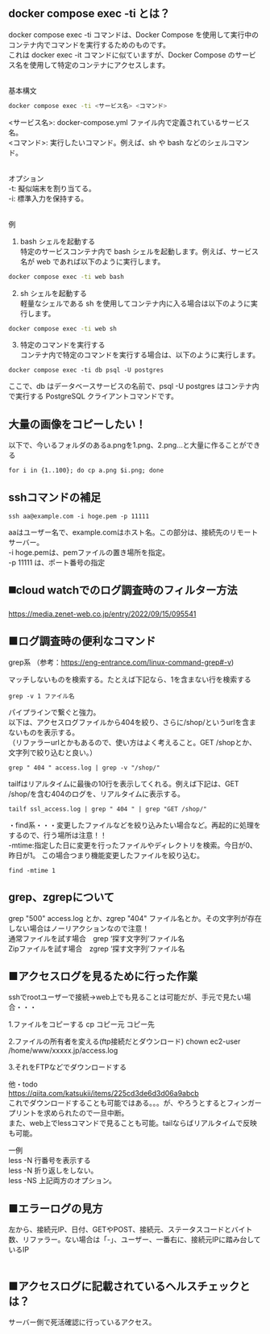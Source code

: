 ## docker compose exec -ti とは？
docker compose exec -ti コマンドは、Docker Compose を使用して実行中のコンテナ内でコマンドを実行するためのものです。<br>
これは docker exec -it コマンドに似ていますが、Docker Compose のサービス名を使用して特定のコンテナにアクセスします。<br><br>

基本構文
```sh
docker compose exec -ti <サービス名> <コマンド>
```
<サービス名>: docker-compose.yml ファイル内で定義されているサービス名。<br>
<コマンド>: 実行したいコマンド。例えば、sh や bash などのシェルコマンド。<br><br>

オプション<br>
-t: 擬似端末を割り当てる。<br>
-i: 標準入力を保持する。<br><br>

例<br>
1. bash シェルを起動する<br>
特定のサービスコンテナ内で bash シェルを起動します。例えば、サービス名が web であれば以下のように実行します。
```sh
docker compose exec -ti web bash
```

2. sh シェルを起動する<br>
軽量なシェルである sh を使用してコンテナ内に入る場合は以下のように実行します。
```sh
docker compose exec -ti web sh
```

3. 特定のコマンドを実行する<br>
コンテナ内で特定のコマンドを実行する場合は、以下のように実行します。<br>
```
docker compose exec -ti db psql -U postgres
```
ここで、db はデータベースサービスの名前で、psql -U postgres はコンテナ内で実行する PostgreSQL クライアントコマンドです。<br>



## 大量の画像をコピーしたい！
以下で、今いるフォルダのあるa.pngを1.png、2.png...と大量に作ることができる
```
for i in {1..100}; do cp a.png $i.png; done
```

## sshコマンドの補足
```
ssh aa@example.com -i hoge.pem -p 11111
```
aaはユーザー名で、example.comはホスト名。この部分は、接続先のリモートサーバー。<br>
-i hoge.pemは、pemファイルの置き場所を指定。<br>
-p 11111 は、ポート番号の指定


## ◼️cloud watchでのログ調査時のフィルター方法
https://media.zenet-web.co.jp/entry/2022/09/15/095541

## ■ログ調査時の便利なコマンド

grep系 （参考：https://eng-entrance.com/linux-command-grep#-v)

マッチしないものを検索する。たとえば下記なら、1を含まない行を検索する
```
grep -v 1 ファイル名
```

パイプラインで繋ぐと強力。<br>
以下は、アクセスログファイルから404を絞り、さらに/shop/というurlを含まないものを表示する。<br>
（リファラーurlとかもあるので、使い方はよく考えること。GET /shopとか、文字列で絞り込むと良い。）<br>

```
grep " 404 " access.log | grep -v "/shop/"
```

tailfはリアルタイムに最後の10行を表示してくれる。例えば下記は、GET /shop/を含む404のログを、リアルタイムに表示する。
```
tailf ssl_access.log | grep " 404 " | grep "GET /shop/"
```

・find系・・・変更したファイルなどを絞り込みたい場合など。再起的に処理をするので、行う場所は注意！！<br>
-mtime:指定した日に変更を行ったファイルやディレクトリを検索。今日が0、昨日が1。
この場合つまり機能変更したファイルを絞り込む。
```
find -mtime 1
```

## grep、zgrepについて
grep "500" access.log とか、zgrep "404" ファイル名とか。その文字列が存在しない場合はノーリアクションなので注意！<br>
通常ファイルを試す場合　grep ‘探す文字列’ファイル名<br>
Zipファイルを試す場合　zgrep  ‘探す文字列’ファイル名<br>

## ■アクセスログを見るために行った作業

sshでrootユーザーで接続→web上でも見ることは可能だが、手元で見たい場合・・・

1.ファイルをコピーする
cp コピー元 コピー先

2.ファイルの所有者を変える(ftp接続だとダウンロード)
chown ec2-user /home/www/xxxxx.jp/access.log

3.それをFTPなどでダウンロードする

他・todo<br>
https://qiita.com/katsukii/items/225cd3de6d3d06a9abcb <br>
これでダウンロードすることも可能ではある。。。が、やろうとするとフィンガープリントを求められたので一旦中断。<br>
また、web上でlessコマンドで見ることも可能。tailならばリアルタイムで反映も可能。

一例<br>
less -N  行番号を表示する<br>
less -N  折り返しをしない。<br>
less -NS 上記両方のオプション。<br>

## ■エラーログの見方<br>
左から、接続元IP、日付、GETやPOST、接続元、ステータスコードとバイト数、リファラー。ない場合は「-」、ユーザー、一番右に、接続元IPに踏み台しているIP<br>
<br>

## ■アクセスログに記載されているヘルスチェックとは？<br>
サーバー側で死活確認に行っているアクセス。<br>

